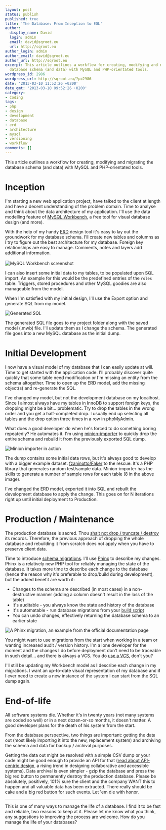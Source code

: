 ```yaml
---
layout: post
status: publish
published: true
title: 'The Database: From Inception to EOL'
author:
  display_name: David
  login: admin
  email: david@sqroot.eu
  url: http://sqroot.eu
author_login: admin
author_email: david@sqroot.eu
author_url: http://sqroot.eu
excerpt: This article outlines a workflow for creating, modifying and migrating the
  database schema (and data) with MySQL and PHP-orientated tools.
wordpress_id: 2986
wordpress_url: http://sqroot.eu/?p=2986
date: '2013-03-10 11:52:26 +0200'
date_gmt: '2013-03-10 09:52:26 +0200'
category:
- Coding
tags:
- php
- design
- development
- database
- erd
- architecture
- mysql
- versioning
- workflow
comments: []
---
```


This article outlines a workflow for creating, modifying and migrating the database schema (and data) with MySQL and PHP-orientated tools.

<h1>Inception</h1>

I'm starting a new web application project, have talked to the client at length and have a decent understanding of the problem domain. Time to analyse and think about the data architecture of my application. I'll use the data modelling feature of <a href="http://www.mysql.com/products/workbench/">MySQL Workbench</a>, a free tool for visual database design (and more).


With the help of my handy <a href="http://en.wikipedia.org/wiki/Entity%E2%80%93relationship_model">ERD</a> design tool it's easy to lay out the groundwork for my database schema. I'll create new tables and columns as I try to figure out the best architecture for my database. Foreign key relationships are easy to manage. Comments, notes and layers add additional information.<br />
<a id="more"></a><a id="more-2986"></a><br />
<img src="http://sqroot.eu/wp-content/uploads/2013/03/Selection_023.png" alt="MySQL Workbench screenshot" />


I can also insert some initial data to my tables, to be populated upon SQL import. An example for this would be the predefined entries of the <code>roles</code> table. Triggers, stored procedures and other MySQL goodies are also manageable from the model.


When I'm satisfied with my initial design, I'll use the Export option and generate SQL from my model.


<img src="http://sqroot.eu/wp-content/uploads/2013/03/Forward-Engineer-SQL-Script_024.png" alt="Generated SQL" />


The generated SQL file goes to my project folder along with the saved model (.mwb) file. I'll update them as I change the schema. The generated file goes into a new MySQL database as the initial dump.

<h1>Initial Development</h1>

I now have a visual model of my database that I can easily update at will. Time to get started with the application code. I'll probably discover quite quickly that some table need modification or I'm missing an entity from the schema altogether. Time to open up the ERD model, add the missing object(s) and re-generate the SQL.


I've changed my model, but not the development database on my localhost. Since I almost always have my tables in InnoDB to support foreign keys, the dropping might be a bit... problematic. Try to drop the tables in the wrong order and you get a half-completed drop. I usually end up selecting all tables and the drop option three times in a row in phpMyAdmin.


What does a good developer do when he's forced to do something boring repeatedly? He automates it. I'm using <a href="https://github.com/anroots/kohana-minion-importer">minion-importer</a> to quickly drop the entire schema and rebuild it from the previously exported SQL dump.


<img src="http://sqroot.eu/wp-content/uploads/2013/03/minion-importer.png" alt="Minion importer in action" />


The dump contains some initial data rows, but it's always good to develop with a bigger example dataset. <a href="https://github.com/fzaninotto/Faker">fzaninotto/Faker</a> to the rescue. It's a PHP library that generates random test/sample data. Minion-importer has the skills to generate a number of sample rows for each table (8 in the above image).


I've changed the ERD model, exported it into SQL and rebuilt the development database to apply the change. This goes on for N iterations right up until initial deployment to Production.

<h1>Production / Maintenance</h1>

The production database is sacred. Thou <a href="http://devopsreactions.tumblr.com/post/40913477597/that-moment-when-you-realize-youve-deleted-production">shalt not drop / truncate / destroy</a> its records. Therefore, the previous approach of dropping the whole database and rebuilding it from scratch does not apply when you have to preserve client data.


Time to introduce <a href="http://en.wikipedia.org/wiki/Schema_migration">schema migrations</a>. I'll use <a href="http://phinx.org">Phinx</a> to describe my changes. Phinx is a relatively new PHP tool for reliably managing the state of the database. It takes more time to describe each change to the database (hence the reason why it's preferable to drop/build during development), but the added benefit are worth it:

<ul>
<li>Changes to the schema are described (in most cases) in a non-destructive manner (adding a column doesn't result in the loss of the table)</li>
<li>It's auditable - you always know the state and history of the database</li>
<li>It's automatable - run database migrations from your <a href="http://www.phing.info/">build script</a></li>
<li>You can undo changes, effectively returning the database schema to an earlier state</li>
</ul>

<img src="http://sqroot.eu/wp-content/uploads/2013/03/Writing-Migrations-—-Phinx-0.2.1-documentation.png" alt="A Phinx migration, an example from the official documentation page" />


You might want to use migrations from the start when working in a team or wanting increased audit / version history. I'm a lone developer for the moment and the changes I do before deployment don't need to be traceable in such detail... and there is always a VCS. You do <a href="http://devopsreactions.tumblr.com/post/36802261557/when-a-new-hire-asks-whether-he-should-use-git">use a VCS</a>, don't you?


I'll still be updating my Workbench model as I describe each change in my migrations. I want an up-to-date visual representation of my database and if I ever need to create a new instance of the system I can start from the SQL dump again.

<h1>End-of-life</h1>

All software systems die. Whether it's in twenty years (not many systems are coded so well) or in a next dozen-or-so months, it doesn't matter. A good developer plans for the death of his system from the start.


From the database perspective, two things are important: getting the data out (most likely importing it into the new, replacement system) and archiving the schema and data for backup / archival purposes.


Getting the data out might be resolved with a simple CSV dump or your code might be good enough to provide an API for that (<a href="http://waher.net/archives/1158">read about API-centric design</a>, a rising trend in designing collaborative and accessible systems). Data archival is even simpler - gzip the database and press the big red button to permanently destroy the production database. Please be absolutely, positively, 101% sure the client and the company WANT this to happen and all valuable data has been extracted. There really should be cake and a big red button for such events. Let 'em die with honor.

<hr />

This is one of many ways to manage the life of a database. I find it to be fast and reliable, two reasons to keep at it. Please let me know what you think, any suggestions to improving the process are welcome. How do you manage the life of your databases?

